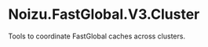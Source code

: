 Noizu.FastGlobal.V3.Cluster
==================================

Tools to coordinate FastGlobal caches across clusters. 